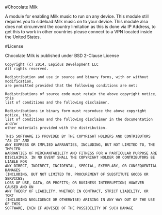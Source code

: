 #Chocolate Milk

A module for enabling Milk music to run on any device. This module still requires you to sideload Milk music on to your device. This module also does not circumvent the country limitation as this is done via IP Address, to get this to work in other countries please connect to a VPN located inside the United States.

#License

Chocolate Milk is published under BSD 2-Clause License

	Copyright (c) 2014, Lepidus Development LLC
	All rights reserved.
	
	Redistribution and use in source and binary forms, with or without modification,
	are permitted provided that the following conditions are met:
	
	Redistributions of source code must retain the above copyright notice, this
	list of conditions and the following disclaimer.
	
	Redistributions in binary form must reproduce the above copyright notice, this
	list of conditions and the following disclaimer in the documentation and/or
	other materials provided with the distribution.
	
	THIS SOFTWARE IS PROVIDED BY THE COPYRIGHT HOLDERS AND CONTRIBUTORS "AS IS" AND
	ANY EXPRESS OR IMPLIED WARRANTIES, INCLUDING, BUT NOT LIMITED TO, THE IMPLIED
	WARRANTIES OF MERCHANTABILITY AND FITNESS FOR A PARTICULAR PURPOSE ARE
	DISCLAIMED. IN NO EVENT SHALL THE COPYRIGHT HOLDER OR CONTRIBUTORS BE LIABLE FOR
	ANY DIRECT, INDIRECT, INCIDENTAL, SPECIAL, EXEMPLARY, OR CONSEQUENTIAL DAMAGES
	(INCLUDING, BUT NOT LIMITED TO, PROCUREMENT OF SUBSTITUTE GOODS OR SERVICES;
	LOSS OF USE, DATA, OR PROFITS; OR BUSINESS INTERRUPTION) HOWEVER CAUSED AND ON
	ANY THEORY OF LIABILITY, WHETHER IN CONTRACT, STRICT LIABILITY, OR TORT
	(INCLUDING NEGLIGENCE OR OTHERWISE) ARISING IN ANY WAY OUT OF THE USE OF THIS
	SOFTWARE, EVEN IF ADVISED OF THE POSSIBILITY OF SUCH DAMAGE  
